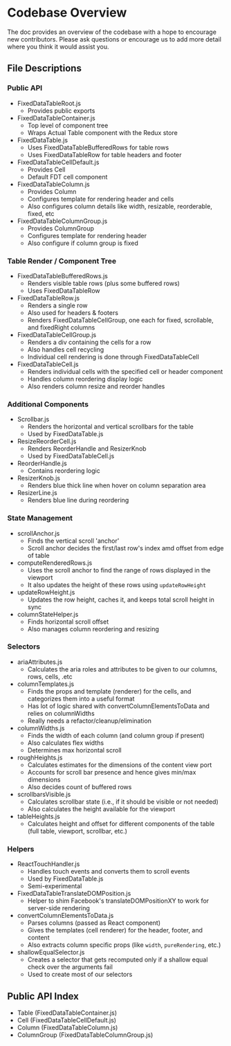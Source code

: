 Codebase Overview
==========================
The doc provides an overview of the codebase with a hope to encourage new contributors.
Please ask questions or encourage us to add more detail where you think it would assist you.

File Descriptions
---------------
### Public API
* FixedDataTableRoot.js
  * Provides public exports
* FixedDataTableContainer.js
  * Top level of component tree
  * Wraps Actual Table component with the Redux store
* FixedDataTable.js
  * Uses FixedDataTableBufferedRows for table rows
  * Uses FixedDataTableRow for table headers and footer
* FixedDataTableCellDefault.js
  * Provides Cell
  * Default FDT cell component
* FixedDataTableColumn.js
  * Provides Column
  * Configures template for rendering header and cells
  * Also configures column details like width, resizable, reorderable, fixed, etc
* FixedDataTableColumnGroup.js
  * Provides ColumnGroup
  * Configures template for rendering header
  * Also configure if column group is fixed


### Table Render / Component Tree
* FixedDataTableBufferedRows.js
  * Renders visible table rows (plus some buffered rows)
  * Uses FixedDataTableRow
* FixedDataTableRow.js
  * Renders a single row
  * Also used for headers & footers
  * Renders FixedDataTableCellGroup, one each for fixed, scrollable, and fixedRight columns
* FixedDataTableCellGroup.js
  * Renders a div containing the cells for a row
  * Also handles cell recycling
  * Individual cell rendering is done through FixedDataTableCell
* FixedDataTableCell.js
  * Renders individual cells with the specified cell or header component
  * Handles column reordering display logic
  * Also renders column resize and reorder handles

### Additional Components
* Scrollbar.js
  * Renders the horizontal and vertical scrollbars for the table
  * Used by FixedDataTable.js
* ResizeReorderCell.js
  * Renders ReorderHandle and ResizerKnob
  * Used by FixedDataTableCell.js
* ReorderHandle.js
  * Contains reordering logic
* ResizerKnob.js
  * Renders blue thick line when hover on column separation area
* ResizerLine.js
  * Renders blue line during reordering

### State Management
* scrollAnchor.js
  * Finds the vertical scroll 'anchor'
  * Scroll anchor decides the first/last row's index amd offset from edge of table
* computeRenderedRows.js
  * Uses the scroll anchor to find the range of rows displayed in the viewport
  * It also updates the height of these rows using `updateRowHeight`
* updateRowHeight.js
  * Updates the row height, caches it, and keeps total scroll height in sync
* columnStateHelper.js
  * Finds horizontal scroll offset
  * Also manages column reordering and resizing

### Selectors
* ariaAttributes.js
  * Calculates the aria roles and attributes to be given to our columns, rows, cells, .etc
* columnTemplates.js
  * Finds the props and template (renderer) for the cells, and categorizes them into a useful format
  * Has lot of logic shared with convertColumnElementsToData and relies on columnWidths
  * Really needs a refactor/cleanup/elimination
* columnWidths.js
  * Finds the width of each column (and column group if present)
  * Also calculates flex widths
  * Determines max horizontal scroll
* roughHeights.js
  * Calculates estimates for the dimensions of the content view port
  * Accounts for scroll bar presence and hence gives min/max dimensions
  * Also decides count of buffered rows
* scrollbarsVisible.js
  * Calculates scrollbar state (i.e., if it should be visible or not needed)
  * Also calculates the height available for the viewport
* tableHeights.js
  * Calculates height and offset for different components of the table (full table, viewport, scrollbar, etc.)

### Helpers
* ReactTouchHandler.js
  * Handles touch events and converts them to scroll events
  * Used by FixedDataTable.js
  * Semi-experimental
* FixedDataTableTranslateDOMPosition.js
  * Helper to shim Facebook's translateDOMPositionXY to work for server-side rendering
* convertColumnElementsToData.js
  * Parses columns (passed as React component)
  * Gives the templates (cell renderer) for the header, footer, and content
  * Also extracts column specific props (like `width`, `pureRendering`, etc.)
* shallowEqualSelector.js
  * Creates a selector that gets recomputed only if a shallow equal check over the arguments fail
  * Used to create most of our selectors

Public API Index
---------------
* Table (FixedDataTableContainer.js)
* Cell (FixedDataTableCellDefault.js)
* Column (FixedDataTableColumn.js)
* ColumnGroup (FixedDataTableColumnGroup.js)
